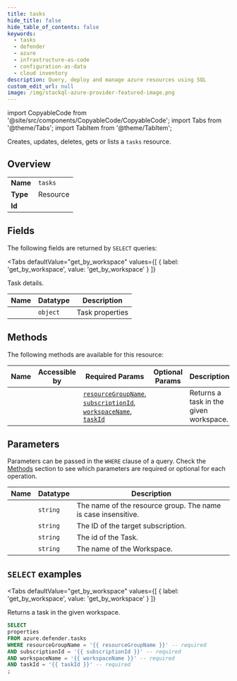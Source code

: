 ```yaml
--- 
title: tasks
hide_title: false
hide_table_of_contents: false
keywords:
  - tasks
  - defender
  - azure
  - infrastructure-as-code
  - configuration-as-data
  - cloud inventory
description: Query, deploy and manage azure resources using SQL
custom_edit_url: null
image: /img/stackql-azure-provider-featured-image.png
---
```


import CopyableCode from '@site/src/components/CopyableCode/CopyableCode';
import Tabs from '@theme/Tabs';
import TabItem from '@theme/TabItem';

Creates, updates, deletes, gets or lists a <code>tasks</code> resource.

## Overview
<table><tbody>
<tr><td><b>Name</b></td><td><code>tasks</code></td></tr>
<tr><td><b>Type</b></td><td>Resource</td></tr>
<tr><td><b>Id</b></td><td><CopyableCode code="azure.defender.tasks" /></td></tr>
</tbody></table>

## Fields

The following fields are returned by `SELECT` queries:

<Tabs
    defaultValue="get_by_workspace"
    values={[
        { label: 'get_by_workspace', value: 'get_by_workspace' }
    ]}
>
<TabItem value="get_by_workspace">

Task details.

<table>
<thead>
    <tr>
    <th>Name</th>
    <th>Datatype</th>
    <th>Description</th>
    </tr>
</thead>
<tbody>
<tr>
    <td><CopyableCode code="properties" /></td>
    <td><code>object</code></td>
    <td>Task properties</td>
</tr>
</tbody>
</table>
</TabItem>
</Tabs>

## Methods

The following methods are available for this resource:

<table>
<thead>
    <tr>
    <th>Name</th>
    <th>Accessible by</th>
    <th>Required Params</th>
    <th>Optional Params</th>
    <th>Description</th>
    </tr>
</thead>
<tbody>
<tr>
    <td><a href="#get_by_workspace"><CopyableCode code="get_by_workspace" /></a></td>
    <td><CopyableCode code="select" /></td>
    <td><a href="#parameter-resourceGroupName"><code>resourceGroupName</code></a>, <a href="#parameter-subscriptionId"><code>subscriptionId</code></a>, <a href="#parameter-workspaceName"><code>workspaceName</code></a>, <a href="#parameter-taskId"><code>taskId</code></a></td>
    <td></td>
    <td>Returns a task in the given workspace.</td>
</tr>
</tbody>
</table>

## Parameters

Parameters can be passed in the `WHERE` clause of a query. Check the [Methods](#methods) section to see which parameters are required or optional for each operation.

<table>
<thead>
    <tr>
    <th>Name</th>
    <th>Datatype</th>
    <th>Description</th>
    </tr>
</thead>
<tbody>
<tr id="parameter-resourceGroupName">
    <td><CopyableCode code="resourceGroupName" /></td>
    <td><code>string</code></td>
    <td>The name of the resource group. The name is case insensitive.</td>
</tr>
<tr id="parameter-subscriptionId">
    <td><CopyableCode code="subscriptionId" /></td>
    <td><code>string</code></td>
    <td>The ID of the target subscription.</td>
</tr>
<tr id="parameter-taskId">
    <td><CopyableCode code="taskId" /></td>
    <td><code>string</code></td>
    <td>The id of the Task.</td>
</tr>
<tr id="parameter-workspaceName">
    <td><CopyableCode code="workspaceName" /></td>
    <td><code>string</code></td>
    <td>The name of the Workspace.</td>
</tr>
</tbody>
</table>

## `SELECT` examples

<Tabs
    defaultValue="get_by_workspace"
    values={[
        { label: 'get_by_workspace', value: 'get_by_workspace' }
    ]}
>
<TabItem value="get_by_workspace">

Returns a task in the given workspace.

```sql
SELECT
properties
FROM azure.defender.tasks
WHERE resourceGroupName = '{{ resourceGroupName }}' -- required
AND subscriptionId = '{{ subscriptionId }}' -- required
AND workspaceName = '{{ workspaceName }}' -- required
AND taskId = '{{ taskId }}' -- required
;
```
</TabItem>
</Tabs>
